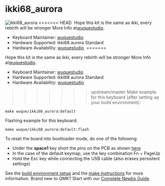 # ikki68_aurora

![ikki68_aurora](https://cdn.shopify.com/s/files/1/0403/9809/4489/products/GMK_Mizu_FK5225_2021-Jan-28_01-50-51AM-000_CustomizedView25613364763.jpg?v=1611994134)
<<<<<<< HEAD
​
Hope this kit is the same as ikki, every rebirth will be stronger
More Info at[wuquestudio](https://shop.wuquestudio.com/).
​
* Keyboard Maintainer: [wuquestudio](https://shop.wuquestudio.com)
* Hardware Supported: ikki68 aurora Standard
* Hardware Availability: [wuquestudio](http://aurora.wuquestudio.com/)
​
=======

Hope this kit is the same as ikki, every rebirth will be stronger
More Info at[wuquestudio](https://shop.wuquestudio.com/).

* Keyboard Maintainer: [wuquestudio](https://shop.wuquestudio.com)
* Hardware Supported: ikki68 aurora Standard
* Hardware Availability: [wuquestudio](http://aurora.wuquestudio.com/)

>>>>>>> upstream/master
Make example for this keyboard (after setting up your build environment):

    make wuque/ikki68_aurora:default

Flashing example for this keyboard:

    make wuque/ikki68_aurora:default:flash

To reset the board into bootloader mode, do one of the following:

* Under the **space1** key short the pins on the PCB as shown [here]( https://media.discordapp.net/attachments/768892137205923850/862663262180999218/image0.jpg?width=2520&height=910)
* In the case of the default keymap, use the key combination Fn + PageUp
* Hold the Esc key while connecting the USB cable (also erases persistent settings)

See the [build environment setup](https://docs.qmk.fm/#/getting_started_build_tools) and the [make instructions](https://docs.qmk.fm/#/getting_started_make_guide) for more information. Brand new to QMK? Start with our [Complete Newbs Guide](https://docs.qmk.fm/#/newbs).
